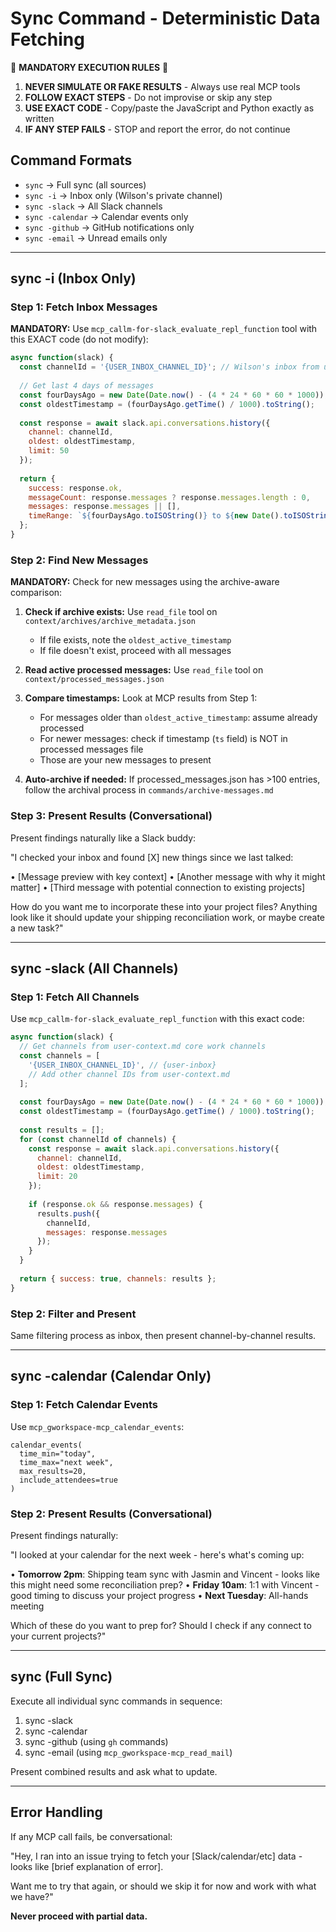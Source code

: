 # Sync Command - Deterministic Data Fetching

🚨 **MANDATORY EXECUTION RULES** 🚨
1. **NEVER SIMULATE OR FAKE RESULTS** - Always use real MCP tools
2. **FOLLOW EXACT STEPS** - Do not improvise or skip any step  
3. **USE EXACT CODE** - Copy/paste the JavaScript and Python exactly as written
4. **IF ANY STEP FAILS** - STOP and report the error, do not continue

## Command Formats
- `sync` → Full sync (all sources)
- `sync -i` → Inbox only (Wilson's private channel)
- `sync -slack` → All Slack channels
- `sync -calendar` → Calendar events only
- `sync -github` → GitHub notifications only
- `sync -email` → Unread emails only

---

## sync -i (Inbox Only)

### Step 1: Fetch Inbox Messages
**MANDATORY:** Use `mcp_callm-for-slack_evaluate_repl_function` tool with this EXACT code (do not modify):

```javascript
async function(slack) {
  const channelId = '{USER_INBOX_CHANNEL_ID}'; // Wilson's inbox from user-context.md
  
  // Get last 4 days of messages
  const fourDaysAgo = new Date(Date.now() - (4 * 24 * 60 * 60 * 1000));
  const oldestTimestamp = (fourDaysAgo.getTime() / 1000).toString();
  
  const response = await slack.api.conversations.history({
    channel: channelId,
    oldest: oldestTimestamp,
    limit: 50
  });
  
  return {
    success: response.ok,
    messageCount: response.messages ? response.messages.length : 0,
    messages: response.messages || [],
    timeRange: `${fourDaysAgo.toISOString()} to ${new Date().toISOString()}`
  };
}
```

### Step 2: Find New Messages
**MANDATORY:** Check for new messages using the archive-aware comparison:

1. **Check if archive exists:** Use `read_file` tool on `context/archives/archive_metadata.json`
   - If file exists, note the `oldest_active_timestamp` 
   - If file doesn't exist, proceed with all messages

2. **Read active processed messages:** Use `read_file` tool on `context/processed_messages.json`

3. **Compare timestamps:** Look at MCP results from Step 1:
   - For messages older than `oldest_active_timestamp`: assume already processed
   - For newer messages: check if timestamp (`ts` field) is NOT in processed messages file
   - Those are your new messages to present

4. **Auto-archive if needed:** If processed_messages.json has >100 entries, follow the archival process in `commands/archive-messages.md`

### Step 3: Present Results (Conversational)
Present findings naturally like a Slack buddy:

"I checked your inbox and found [X] new things since we last talked:

• [Message preview with key context]
• [Another message with why it might matter]
• [Third message with potential connection to existing projects]

How do you want me to incorporate these into your project files? Anything look like it should update your shipping reconciliation work, or maybe create a new task?"

---

## sync -slack (All Channels)

### Step 1: Fetch All Channels
Use `mcp_callm-for-slack_evaluate_repl_function` with this exact code:

```javascript
async function(slack) {
  // Get channels from user-context.md core work channels
  const channels = [
    '{USER_INBOX_CHANNEL_ID}', // {user-inbox}
    // Add other channel IDs from user-context.md
  ];
  
  const fourDaysAgo = new Date(Date.now() - (4 * 24 * 60 * 60 * 1000));
  const oldestTimestamp = (fourDaysAgo.getTime() / 1000).toString();
  
  const results = [];
  for (const channelId of channels) {
    const response = await slack.api.conversations.history({
      channel: channelId,
      oldest: oldestTimestamp,
      limit: 20
    });
    
    if (response.ok && response.messages) {
      results.push({
        channelId,
        messages: response.messages
      });
    }
  }
  
  return { success: true, channels: results };
}
```

### Step 2: Filter and Present
Same filtering process as inbox, then present channel-by-channel results.

---

## sync -calendar (Calendar Only)

### Step 1: Fetch Calendar Events
Use `mcp_gworkspace-mcp_calendar_events`:
```
calendar_events(
  time_min="today", 
  time_max="next week", 
  max_results=20,
  include_attendees=true
)
```

### Step 2: Present Results (Conversational)
Present findings naturally:

"I looked at your calendar for the next week - here's what's coming up:

• **Tomorrow 2pm**: Shipping team sync with Jasmin and Vincent - looks like this might need some reconciliation prep?
• **Friday 10am**: 1:1 with Vincent - good timing to discuss your project progress
• **Next Tuesday**: All-hands meeting

Which of these do you want to prep for? Should I check if any connect to your current projects?"

---

## sync (Full Sync)

Execute all individual sync commands in sequence:
1. sync -slack
2. sync -calendar  
3. sync -github (using `gh` commands)
4. sync -email (using `mcp_gworkspace-mcp_read_mail`)

Present combined results and ask what to update.

---

## Error Handling

If any MCP call fails, be conversational:

"Hey, I ran into an issue trying to fetch your [Slack/calendar/etc] data - looks like [brief explanation of error]. 

Want me to try that again, or should we skip it for now and work with what we have?"

**Never proceed with partial data.**